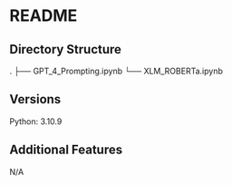 # README

## Directory Structure
.
├── GPT_4_Prompting.ipynb
└── XLM_ROBERTa.ipynb

## Versions
Python: 3.10.9

## Additional Features
N/A
